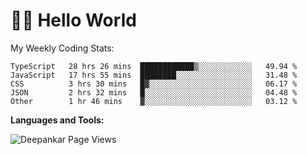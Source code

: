 # 👋🏽 Hello World 

<!--![Deepankar's github stats](https://github-readme-stats.vercel.app/api?username=Deep-Codes&count_private=true&show_icons=true&theme=radical)-->
My Weekly Coding Stats:

<!--START_SECTION:waka-->
```text
TypeScript   28 hrs 26 mins  ████████████▒░░░░░░░░░░░░   49.94 % 
JavaScript   17 hrs 55 mins  ████████░░░░░░░░░░░░░░░░░   31.48 % 
CSS          3 hrs 30 mins   █▓░░░░░░░░░░░░░░░░░░░░░░░   06.17 % 
JSON         2 hrs 32 mins   █░░░░░░░░░░░░░░░░░░░░░░░░   04.48 % 
Other        1 hr 46 mins    ▓░░░░░░░░░░░░░░░░░░░░░░░░   03.12 % 
```
<!--END_SECTION:waka-->

**Languages and Tools:**



<p align="left"> <img src="https://komarev.com/ghpvc/?username=Deep-Codes&label=Views&color=blue&style=plastic" alt="Deepankar Page Views" /> </p>
